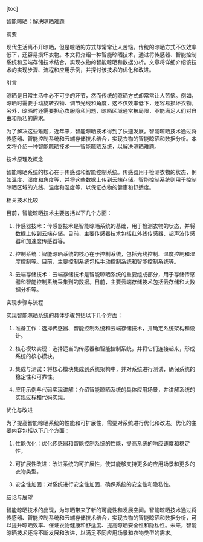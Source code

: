 
[toc]                    
                
                
智能晾晒：解决晾晒难题

摘要

现代生活离不开晾晒，但是晾晒的方式却常常让人苦恼。传统的晾晒方式不仅效率低下，还容易损坏衣物。本文将介绍一种智能晾晒技术，通过将传感器、智能控制系统和云端存储技术结合，实现衣物的智能晾晒和数据分析。文章将详细介绍该技术的实现步骤、流程和应用示例，并探讨该技术的优化和改进。

引言

晾晒是日常生活中必不可少的环节，然而传统的晾晒方式却常常让人苦恼。例如，晾晒时需要手动旋转衣物、调节光线和角度，这不仅效率低下，还容易损坏衣物。另外，晾晒时还需要担心衣服隐私问题，晾晒区域通常被局限，不能满足人们对自由和隐私的需求。

为了解决这些难题，近年来，智能晾晒技术得到了快速发展。智能晾晒技术通过将传感器、智能控制系统和云端存储技术结合，实现衣物的智能晾晒和数据分析。本文将介绍一种智能晾晒技术——智能晾晒系统，以解决晾晒难题。

技术原理及概念

智能晾晒系统的核心在于传感器和智能控制系统。传感器用于检测衣物的状态，例如温度、湿度和角度等，并将这些数据上传到云端存储。智能控制系统则用于控制晾晒区域的光线、温度和湿度等，以保证衣物的健康和舒适度。

相关技术比较

目前，智能晾晒技术主要包括以下几个方面：

1. 传感器技术：传感器技术是智能晾晒系统的基础，用于检测衣物的状态，并将数据上传到云端存储。目前，主要传感器技术包括红外线传感器、超声波传感器和加速度传感器等。

2. 控制系统：智能晾晒系统的核心在于控制系统，包括光线控制、温度控制和湿度控制等。目前，主要控制系统包括手动控制系统和智能控制系统等。

3. 云端存储技术：云端存储技术是智能晾晒系统的重要组成部分，用于存储传感器和智能控制系统采集到的数据。目前，主要云端存储技术包括云存储和大数据分析等。

实现步骤与流程

实现智能晾晒系统的具体步骤包括以下几个方面：

1. 准备工作：选择传感器、智能控制系统和云端存储技术，并确定系统架构和设计。

2. 核心模块实现：选择适当的传感器和智能控制系统，并将它们连接起来，形成系统的核心模块。

3. 集成与测试：将核心模块集成到系统架构中，并对系统进行测试，确保系统的稳定性和可靠性。

4. 应用示例与代码实现讲解：介绍智能晾晒系统的具体应用场景，并讲解系统的实现过程和代码实现。

优化与改进

为了提高智能晾晒系统的性能和可扩展性，需要对系统进行优化和改进。优化的主要内容包括以下几个方面：

1. 性能优化：优化传感器和智能控制系统的性能，提高系统的响应速度和稳定性。

2. 可扩展性改进：改进系统的可扩展性，使其能够支持更多的应用场景和更多的衣物类型。

3. 安全性加固：对系统进行安全性加固，确保系统的安全性和隐私性。

结论与展望

智能晾晒技术的出现，为晾晒带来了新的可能性和发展空间。智能晾晒技术通过将传感器、智能控制系统和云端存储技术结合，实现衣物的智能晾晒和数据分析，可以提升晾晒效率、保证衣物健康和舒适度、提高晾晒安全性和隐私性。未来，智能晾晒技术还将不断发展和改进，以满足不同应用场景和衣物类型的需求。


